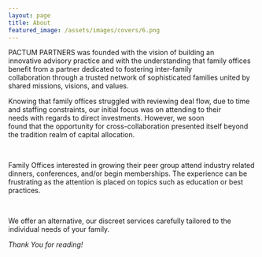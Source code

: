 ```yaml
---
layout: page
title: About
featured_image: /assets/images/covers/6.png
---
```


PACTUM PARTNERS was founded with the vision of building an innovative advisory practice and with the understanding that family offices benefit from a partner dedicated to fostering inter-family collaboration through a trusted network of sophisticated families united by shared missions, visions, and values. 



Knowing that family offices struggled with reviewing deal flow, due to time and staffing constraints, our initial focus was on attending to their needs with regards to direct investments. However, we soon found that the opportunity for cross-collaboration presented itself beyond the tradition realm of capital allocation.

​

Family Offices interested in growing their peer group attend industry related dinners, conferences, and/or begin memberships. The experience can be frustrating as the attention is placed on topics such as education or best practices. 

​

We offer an alternative, our discreet services carefully tailored to the individual needs of your family. 



*Thank You for reading!*
